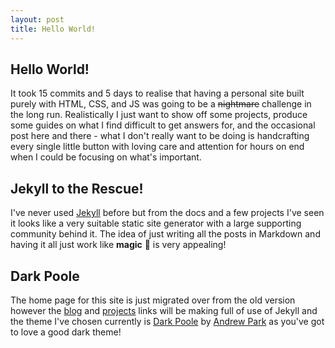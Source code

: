 ```yaml
---
layout: post
title: Hello World!
---
```


## Hello World!

It took 15 commits and 5 days to realise that having a personal site built purely with HTML, CSS, and JS was going to be a <del>nightmare</del> challenge in the long run. Realistically I just want to show off some projects, produce some guides on what I find difficult to get answers for, and the occasional post here and there - what I don't really want to be doing is handcrafting every single little button with loving care and attention for hours on end when I could be focusing on what's important.  

## Jekyll to the Rescue!

I've never used [Jekyll](https://jekyllrb.com/) before but from the docs and a few projects I've seen it looks like a very suitable static site generator with a large supporting community behind it. The idea of just writing all the posts in Markdown and having it all just work like **magic** :tada: is very appealing!  

## Dark Poole

The home page for this site is just migrated over from the old version however the [blog](https://samwelek.co.uk/blog/) and [projects](https://samwelek.co.uk/projects/) links will be making full of use of Jekyll and the theme I've chosen currently is [Dark Poole](https://github.com/andrewhwanpark/dark-poole) by [Andrew Park](https://github.com/andrewhwanpark) as you've got to love a good dark theme!